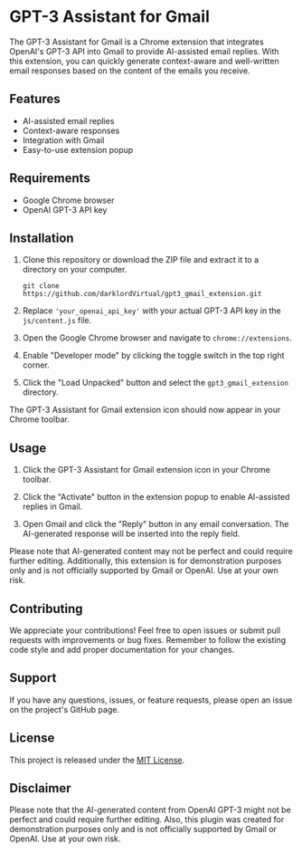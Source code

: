 # GPT-3 Assistant for Gmail

The GPT-3 Assistant for Gmail is a Chrome extension that integrates OpenAI's GPT-3 API into Gmail to provide AI-assisted email replies. With this extension, you can quickly generate context-aware and well-written email responses based on the content of the emails you receive.

## Features

- AI-assisted email replies
- Context-aware responses
- Integration with Gmail
- Easy-to-use extension popup

## Requirements

- Google Chrome browser
- OpenAI GPT-3 API key

## Installation

1. Clone this repository or download the ZIP file and extract it to a directory on your computer.

   ```
   git clone https://github.com/darklordVirtual/gpt3_gmail_extension.git
   ```

2. Replace `'your_openai_api_key'` with your actual GPT-3 API key in the `js/content.js` file.

3. Open the Google Chrome browser and navigate to `chrome://extensions`.

4. Enable "Developer mode" by clicking the toggle switch in the top right corner.

5. Click the "Load Unpacked" button and select the `gpt3_gmail_extension` directory.

The GPT-3 Assistant for Gmail extension icon should now appear in your Chrome toolbar.

## Usage

1. Click the GPT-3 Assistant for Gmail extension icon in your Chrome toolbar.

2. Click the "Activate" button in the extension popup to enable AI-assisted replies in Gmail.

3. Open Gmail and click the "Reply" button in any email conversation. The AI-generated response will be inserted into the reply field.

Please note that AI-generated content may not be perfect and could require further editing. Additionally, this extension is for demonstration purposes only and is not officially supported by Gmail or OpenAI. Use at your own risk.

## Contributing

We appreciate your contributions! Feel free to open issues or submit pull requests with improvements or bug fixes. Remember to follow the existing code style and add proper documentation for your changes.

## Support

If you have any questions, issues, or feature requests, please open an issue on the project's GitHub page.

## License

This project is released under the [MIT License](https://opensource.org/licenses/MIT).

## Disclaimer

Please note that the AI-generated content from OpenAI GPT-3 might not be perfect and could require further editing. Also, this plugin was created for demonstration purposes only and is not officially supported by Gmail or OpenAI. Use at your own risk.